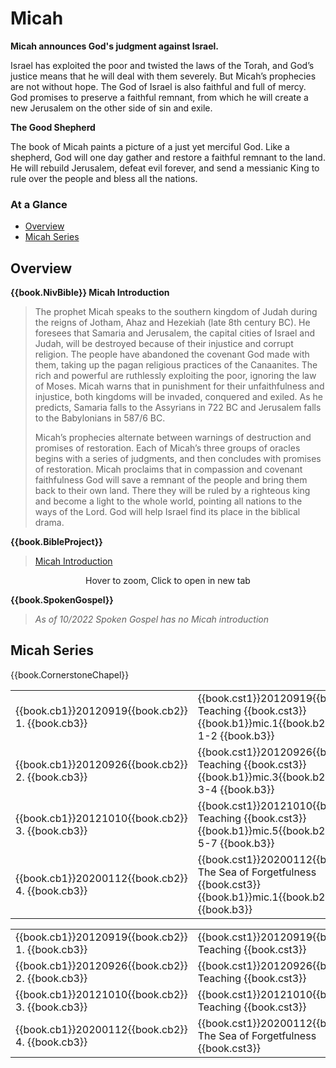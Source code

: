 <script src="fw.js"></script>

# Micah

**Micah announces God's judgment against Israel.**

Israel has exploited the poor and twisted the laws of the Torah, and
God’s justice means that he will deal with them severely. But Micah’s
prophecies are not without hope. The God of Israel is also faithful
and full of mercy. God promises to preserve a faithful remnant, from
which he will create a new Jerusalem on the other side of sin and
exile.

**The Good Shepherd**

The book of Micah paints a picture of a just yet merciful God. Like a
shepherd, God will one day gather and restore a faithful remnant to
the land. He will rebuild Jerusalem, defeat evil forever, and send a
messianic King to rule over the people and bless all the nations.


### At a Glance

- [Overview](#overview)
- [Micah Series](#micah-series)


## Overview


**{{book.NivBible}} Micah Introduction**

> The prophet Micah speaks to the southern kingdom of Judah during the
> reigns of Jotham, Ahaz and Hezekiah (late 8th century BC). He foresees
> that Samaria and Jerusalem, the capital cities of Israel and Judah,
> will be destroyed because of their injustice and corrupt religion. The
> people have abandoned the covenant God made with them, taking up the
> pagan religious practices of the Canaanites. The rich and powerful are
> ruthlessly exploiting the poor, ignoring the law of Moses. Micah warns
> that in punishment for their unfaithfulness and injustice, both
> kingdoms will be invaded, conquered and exiled. As he predicts,
> Samaria falls to the Assyrians in 722 BC and Jerusalem falls to the
> Babylonians in 587/6 BC.
> 
> Micah’s prophecies alternate between warnings of destruction and
> promises of restoration. Each of Micah’s three groups of oracles
> begins with a series of judgments, and then concludes with promises of
> restoration. Micah proclaims that in compassion and covenant
> faithfulness God will save a remnant of the people and bring them back
> to their own land. There they will be ruled by a righteous king and
> become a light to the whole world, pointing all nations to the ways of
> the Lord. God will help Israel find its place in the biblical drama.


**{{book.BibleProject}}**

> [Micah Introduction](https://bibleproject.com/explore/video/micah/)

<center>
  <figure>
    <div id="Micah_BP"></div>
    <figcaption>Hover to zoom, Click to open in new tab</figcaption>
  </figure>
</center>
<script>
  fw.addZoomableImage('Micah_BP', 'Micah_BP.png', 75);
</script>


**{{book.SpokenGospel}}**

> _As of 10/2022 Spoken Gospel has no Micah introduction_


## Micah Series

{{book.CornerstoneChapel}}

<!-- MASTER: vertical layout for "cell phone" responsive show/hide -->
<div class="phone">
<table>

<tr><td> {{book.cb1}}20120919{{book.cb2}} 1. {{book.cb3}} </td><td> {{book.cst1}}20120919{{book.cst2}} Teaching                 {{book.cst3}} <br/> {{book.b1}}mic.1{{book.b2}} MICAH 1-2 {{book.b3}} </td><td> 09/19/2012 <br/>                                        </td>
<tr><td> {{book.cb1}}20120926{{book.cb2}} 2. {{book.cb3}} </td><td> {{book.cst1}}20120926{{book.cst2}} Teaching                 {{book.cst3}} <br/> {{book.b1}}mic.3{{book.b2}} MICAH 3-4 {{book.b3}} </td><td> 09/26/2012 <br/>                                        </td>
<tr><td> {{book.cb1}}20121010{{book.cb2}} 3. {{book.cb3}} </td><td> {{book.cst1}}20121010{{book.cst2}} Teaching                 {{book.cst3}} <br/> {{book.b1}}mic.5{{book.b2}} MICAH 5-7 {{book.b3}} </td><td> 10/10/2012 <br/>                                        </td>
<tr><td> {{book.cb1}}20200112{{book.cb2}} 4. {{book.cb3}} </td><td> {{book.cst1}}20200112{{book.cst2}} The Sea of Forgetfulness {{book.cst3}} <br/> {{book.b1}}mic.1{{book.b2}} MICAH     {{book.b3}} </td><td> 01/12/2020 <br/> {{book.csg1}}20200112.pdf{{book.csg2}} </td>

</table>
</div>

<!-- COPY: horizontal layout for "desktop/tablet" responsive show/hide (simply add 2 columns to header and replace TWO FROM <br/> TO </td><td> -->
<div class="desktop">
<table>

<tr><td> {{book.cb1}}20120919{{book.cb2}} 1. {{book.cb3}} </td><td> {{book.cst1}}20120919{{book.cst2}} Teaching                 {{book.cst3}} </td><td> {{book.b1}}mic.1{{book.b2}} MICAH 1-2 {{book.b3}} </td><td> 09/19/2012 </td><td>                                        </td>
<tr><td> {{book.cb1}}20120926{{book.cb2}} 2. {{book.cb3}} </td><td> {{book.cst1}}20120926{{book.cst2}} Teaching                 {{book.cst3}} </td><td> {{book.b1}}mic.3{{book.b2}} MICAH 3-4 {{book.b3}} </td><td> 09/26/2012 </td><td>                                        </td>
<tr><td> {{book.cb1}}20121010{{book.cb2}} 3. {{book.cb3}} </td><td> {{book.cst1}}20121010{{book.cst2}} Teaching                 {{book.cst3}} </td><td> {{book.b1}}mic.5{{book.b2}} MICAH 5-7 {{book.b3}} </td><td> 10/10/2012 </td><td>                                        </td>
<tr><td> {{book.cb1}}20200112{{book.cb2}} 4. {{book.cb3}} </td><td> {{book.cst1}}20200112{{book.cst2}} The Sea of Forgetfulness {{book.cst3}} </td><td> {{book.b1}}mic.1{{book.b2}} MICAH     {{book.b3}} </td><td> 01/12/2020 </td><td> {{book.csg1}}20200112.pdf{{book.csg2}} </td>

</table>
</div>
